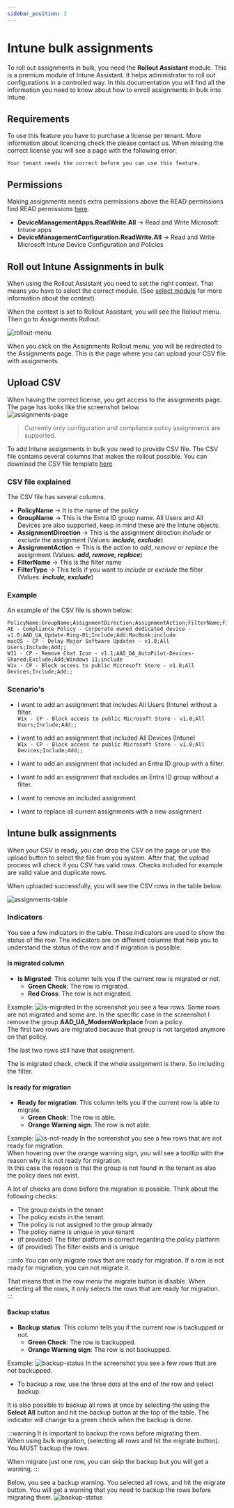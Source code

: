 ```yaml
---
sidebar_position: 3
---
```


# Intune bulk assignments

To roll out assignments in bulk, you need the **Rollout Assistant** module. This is a premium module of Intune Assistant. It helps administrator to roll out configurations in a controlled way.
In this documentation you will find all the information you need to know about how to enroll assignments in bulk into Intune.

## Requirements
To use this feature you have to purchase a license per tenant. More information about licencing check the please contact us.
When missing the correct license you will see a page with the following error:

`Your tenant needs the correct before you can use this feature.`

## Permissions
Making assignments needs extra permissions above the READ permissions find READ permissions [here](/docs/general/authentication/).

- **DeviceManagementApps.ReadWrite.All** -> Read and Write Microsoft Intune apps
- **DeviceManagementConfiguration.ReadWrite.All** -> Read and Write Microsoft Intune Device Configuration and Policies

## Roll out Intune Assignments in bulk
When using the Rollout Assistant you need to set the right context. That means you have to select the correct module. (See [select module](/docs/general/select-module.md) for more information about the context). 

When the context is set to Rollout Assistant, you will see the Rollout menu. 
Then go to Assignments Rollout.

![rollout-menu](/img/rollout/select-rollout-assignments.png)

When you click on the Assignments Rollout menu, you will be redirected to the Assignments page. This is the page where you can upload your CSV file with assignments.

## Upload CSV
When having the correct license, you get access to the assignments page. The page has looks like the screenshot below.  
![assignments-page](/img/rollout/assignments-overview.png)

>Currently only configuration and compliance policy assignments are supported.

To add Intune assignments in bulk you need to provide CSV file.
The CSV file contains several columns that makes the rollout possible.
You can download the CSV file template [here](/rollout/assignments)

### CSV file explained
The CSV file has several columns.

- **PolicyName** -> It is the name of the policy
- **GroupName** -> This is the Entra ID group name. All Users and All Devices are also supported, keep in mind these are the Intune objects.
- **AssignmentDirection** -> This is the assignment direction *include* or *exclude* the assignment (Values: **_include, exclude_**)
- **AssignmentAction** -> This is the action to *add*, *remove* or *replace* the assignment (Values: **_add, remove, replace_**)
- **FilterName** ->  This is the filter name
- **FilterType** -> This tells if you want to *include* or *exclude* the filter (Values: **_include, exclude_**)

### Example
An example of the CSV file is shown below:
```text
PolicyName;GroupName;AssignmentDirection;AssignmentAction;FilterName;FilterType
AE - Compliance Policy - Corporate owned dedicated device - v1.0;AAD_UA_Update-Ring-01;Include;Add;MacBook;include
macOS - CP - Delay Major Software Updates - v1.0;All Users;Include;Add;;
W11 - CP - Remove Chat Icon - v1.1;AAD_DA_AutoPilot-Devices-Shared;Exclude;Add;Windows 11;include
W1x - CP - Block access to public Microsoft Store - v1.0;All Devices;Include;Add;;
```

### Scenario's
- I want to add an assignment that includes All Users (Intune) without a filter.  
  `W1x - CP - Block access to public Microsoft Store - v1.0;All Users;Include;Add;;`

- I want to add an assignment that included All Devices (Intune)  
  `W1x - CP - Block access to public Microsoft Store - v1.0;All Devices;Include;Add;;`
- I want to add an assignment that included an Entra ID group with a filter.

- I want to add an assignment that excludes an Entra ID group without a filter.

- I want to remove an included assignment

- I want to replace all current assignments with a new assignment

## Intune bulk assignments
When your CSV is ready, you can drop the CSV on the page or use the upload button to select the file from you system.
After that, the upload process will check if you CSV has valid rows. Checks included for example are valid value and duplicate rows.

When uploaded successfully, you will see the CSV rows in the table below.

![assignments-table](/img/rollout/migration-rows.png)

### Indicators
You see a few indicators in the table. These indicators are used to show the status of the row.
The indicators are on different columns that help you to understand the status of the row and if migration is possible.

#### Is migrated column
- **Is Migrated**: This column tells you if the current row is migrated or not.
  - **Green Check**: The row is migrated.
  - **Red Cross**: The row is not migrated.


Example:
![is-migrated](/img/rollout/is-migrated.png)
In the screenshot you see a few rows. Some rows are not migrated and some are. 
In the specific case in the screenshot I remove the group **AAD_UA_ModernWorkplace** from a policy.  
The first two rows are migrated because that group is not targeted anymore on that policy.  

The last two rows still have that assignment. 

The is migrated check, check if the whole assignment is there. So including the filter.  

#### Is ready for migration
- **Ready for migration**: This column tells you if the current row is able to migrate.
  - **Green Check**: The row is able.
  - **Orange Warning sign**: The row is not able.

Example:
![is-not-ready](/img/rollout/not-ready-for-migration.png)
In the screenshot you see a few rows that are not ready for migration.  
When hovering over the orange warning sign, you will see a tooltip with the reason why it is not ready for migration.  
In this case the reason is that the group is not found in the tenant as also the policy does not exist.  

A lot of checks are done before the migration is possible.
Think about the following checks:
- The group exists in the tenant
- The policy exists in the tenant
- The policy is not assigned to the group already
- The policy name is unique in your tenant
- (if provided) The filter platform is correct regarding the policy platform
- (if provided) The filter exists and is unique

:::info
You can only migrate rows that are ready for migration. 
If a row is not ready for migration, you can not migrate it.  

That means that in the row menu the migrate button is disable. When selecting all the rows, it only selects the rows that are ready for migration.  
:::

#### Backup status
- **Backup status**: This column tells you if the current row is backupped or not.
  - **Green Check**: The row is backupped.
  - **Orange Warning sign**: The row is not backupped.

Example:
![backup-status](/img/rollout/backup-status.png)
In the screenshot you see a few rows that are not backupped.  
- To backup a row, use the three dots at the end of the row and select backup. 

It is also possible to backup all rows at once by selecting the using the **Select All** button and hit the backup button at the top of the table.
The indicator will change to a green check when the backup is done.

:::warning
It is important to backup the rows before migrating them.  
When using bulk migration, (selecting all rows and hit the migrate button). You MUST backup the rows.

When migrate just one row, you can skip the backup but you will get a warning. 
:::

Below, you see a backup warning. You selected all rows, and hit the migrate button. You will get a warning that you need to backup the rows before migrating them.
![backup-status](/img/rollout/backup-warning.png)

